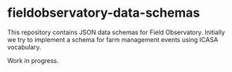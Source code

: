 # fieldobservatory-data-schemas
This repository contains JSON data schemas for Field Observatory. Initially we try to implement a schema for farm management events using ICASA vocabulary.

Work in progress.
